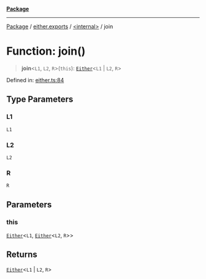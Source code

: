 [**Package**](../../../README.md)

***

[Package](../../../modules.md) / [either.exports](../../README.md) / [\<internal\>](../README.md) / join

# Function: join()

> **join**\<`L1`, `L2`, `R`\>(`this`): [`Either`](../../type-aliases/Either.md)\<`L1` \| `L2`, `R`\>

Defined in: [either.ts:84](https://github.com/AlexXanderGrib/monads-io/blob/88cc2f22cfbd8717d7e52da6913dd270216344b1/src/either.ts#L84)

## Type Parameters

### L1

`L1`

### L2

`L2`

### R

`R`

## Parameters

### this

[`Either`](../../type-aliases/Either.md)\<`L1`, [`Either`](../../type-aliases/Either.md)\<`L2`, `R`\>\>

## Returns

[`Either`](../../type-aliases/Either.md)\<`L1` \| `L2`, `R`\>
